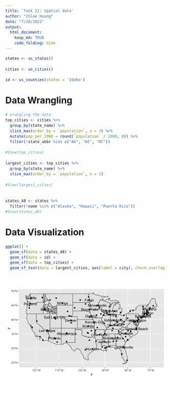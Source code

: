 ```yaml
---
title: 'Task 21: Spatial data'
author: "Chloe Huang"
date: "7/20/2021"
output: 
  html_document: 
    keep_md: TRUE
    code_folding: hide
---
```







```r
states <- us_states()

cities <- us_cities()

id <- us_counties(states = 'Idaho')
```

# Data Wrangling

```r
# wrangling the data
top_cities <- cities %>% 
  group_by(state_name) %>% 
  slice_max(order_by = `population`, n = 3) %>% 
  mutate(pop_per_1000 = round(`population` / 1000, 0)) %>% 
  filter(!state_abbr %in% c("AK", "HI", "DC"))

#View(top_cities)

largest_cities <- top_cities %>% 
  group_by(state_name) %>% 
  slice_max(order_by = `population`, n = 1) 

#View(largest_cities)


states_48 <- states %>% 
  filter(!name %in% c("Alaska", "Hawaii", "Puerto Rico"))
#View(states_48)
```


# Data Visualization 

```r
ggplot() +
  geom_sf(data = states_48) +
  geom_sf(data = id) +
  geom_sf(data = top_cities) +
  geom_sf_text(data = largest_cities, aes(label = city), check_overlap = TRUE)
```

![](Task_21_files/figure-html/unnamed-chunk-3-1.png)<!-- -->
